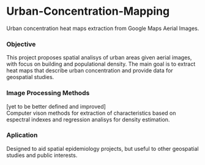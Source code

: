 # Urban-Concentration-Mapping
Urban concentration heat maps extraction from Google Maps Aerial Images.

### Objective
This project proposes spatial analisys of urban areas given aerial images, with focus on building and populational density. The main goal is to extract heat maps that describe urban concentration and provide  data for geospatial studies.

### Image Processing Methods
[yet to be  better defined and improved]  
Computer vison methods for extraction of characteristics based on espectral indexes and regression analisys for density estimation.

### Aplication
Designed to aid spatial epidemiology projects, but useful to other geospatial studies and public interests.
